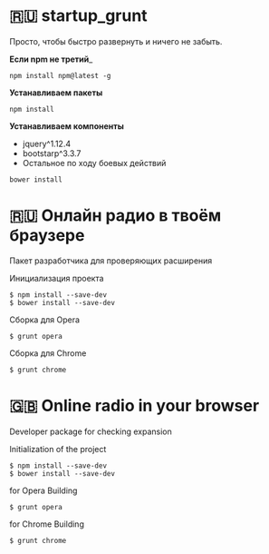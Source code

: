 # :ru: startup_grunt
Просто, чтобы быстро развернуть и ничего не забыть.

__Если npm не третий___
```
npm install npm@latest -g
```
__Устанавливаем пакеты__
```
npm install
```
__Устанавливаем компоненты__
- jquery^1.12.4
- bootstarp^3.3.7
- Остальное по ходу боевых действий
```
bower install
```

# :ru: Онлайн радио в твоём браузере
Пакет разработчика для проверяющих расширения

Инициализация проекта
````
$ npm install --save-dev
$ bower install --save-dev
````
Сборка для Opera
````
$ grunt opera
````
Сборка для Chrome
````
$ grunt chrome
````

# :gb: Online radio in your browser
Developer package for checking expansion

Initialization of the project
````
$ npm install --save-dev
$ bower install --save-dev
````
for Opera Building
````
$ grunt opera
````
for Chrome Building
````
$ grunt chrome
````
